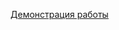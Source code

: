 [Демонстрация работы](https://drive.google.com/file/d/1R-SKb7oEqj3ayIn6R7ilmLRPnYyZeFGy/view?usp=sharing)
